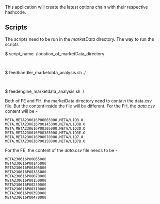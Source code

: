 

This application will create the latest options chain with their respective hashcode. 

Scripts
-------

The scripts need to be run in the _marketData_ directory. The way to run the scripts 


$ script_name ./location_of_marketData_directory

<br>

$ feedhandler_marketdata_analysis.sh ./

<br>

$ feedengine_marketdata_analysis.sh ./

Both of FE and FH, the marketData directory need to contain the data.csv file. But the content 
inside the file will be different. For the FH, the _data.csv_ content will be - 

    META,META230616P00065000,META/L1Q3.O
    META,META230616P00145000,META/L1Q3B.O
    META,META230616P00305000,META/L1Q3D.O
    META,META230616P00385000,META/L1Q3E.O
    META,META230616P00070000,META/L1Q7.O
    META,META230616P00150000,META/L1Q7B.O

For the FE, the content of the _data.csv_ file needs to be - 

    
    META230616P00065000
    META230616P00145000
    META230616P00305000
    META230616P00385000
    META230616P00070000
    META230616P00150000
    META230616P00230000
    META230616P00310000
    META230616P00390000
    META230616P00470000

